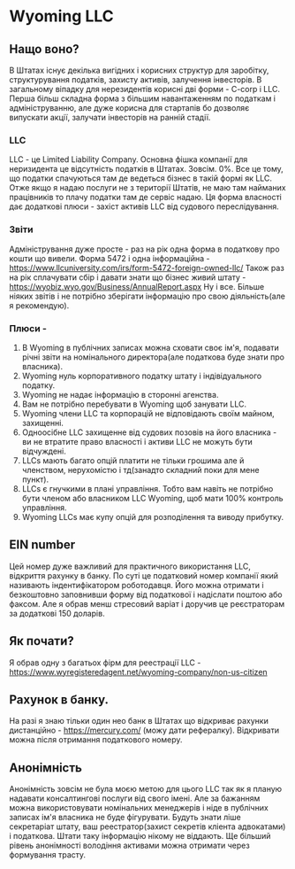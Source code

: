 # Wyoming LLC
## Нащо воно?
В Штатах існує декілька вигідних і корисних структур для заробітку, структурування податків, захисту активів, залучення інвесторів. В загальному віпадку для нерезидентів корисні дві форми - C-corp і LLC. Перша більш складна форма з більшим навантаженням по податкам і адмініструванню, але дуже корисна для стартапів бо дозволяє випускати акції, залучати інвесторів на ранній стадії. 
### LLC
LLC - це Limited Liability Company. Основна фішка компанії для неризидента це відсутність податків в Штатах. Зовсім. 0%. Все це тому, що податки спачуються там де ведеться бізнес в такій формі як LLC. Отже якщо я надаю послуги не з території Штатів, не маю там найманих працівників то плачу податки там де сервіс надаю. Ця форма власності дає додаткові плюси - захіст активів LLC від судового переслідування. 
### Звіти
Адміністрування дуже просте - раз на рік одна форма в податкову про кошти що вивели. Форма 5472 і одна інформаційна - https://www.llcuniversity.com/irs/form-5472-foreign-owned-llc/
Також раз на рік сплачувати сбір і давати знати що бізнес живий штату - https://wyobiz.wyo.gov/Business/AnnualReport.aspx Ну і все. Більше ніяких звітів і не потрібно зберігати інформацію про свою діяльність(але я рекомендую).
### Плюси - 
1. В Wyoming в публічних записах можна сховати своє ім'я, подавати річні звіти на номінального директора(але податкова буде знати про власника).
2. Wyoming нуль корпоративного податку штату і індівідуального податку.
3. Wyoming не надає інформацію в сторонні агенства.
4. Вам не потрібно перебувати в Wyoming щоб занувати LLC.
5. Wyoming члени LLC та корпорацій не відповідають своїм майном, захищенні.
6. Одноосібне LLC захищенне від судових позовів на його власника - ви не втратите право власності і активи LLC не можуть бути відчуждені. 
7. LLCs мають багато опцій платити не тільки грошима але й членством, нерухомістю і тд(занадто складний поки для мене пункт).
8. LLCs є гнучкими в плані управління. Тобто вам навіть не потрібно бути членом або власником LLC Wyoming, щоб мати 100% контроль управління.
9. Wyoming LLCs має купу опцій для розподілення та виводу прибутку.
## EIN number
Цей номер дуже важливий для практичного використання LLC, відкриття рахунку в банку. По суті це податковий номер компанії який називають індентифікатором роботодавця. Його можна отримати і безкоштовно заповнивши форму від податкової і надіслати поштою або факсом. Але я обрав менш стресовий варіат і доручив це реєстраторам за додаткові 150 доларів.

## Як почати?
Я обрав одну з багатьох фірм для реестрації LLC - https://www.wyregisteredagent.net/wyoming-company/non-us-citizen 

## Рахунок в банку.
На разі я знаю тільки один нео банк в Штатах що відкриває рахунки дистанційно - https://mercury.com/ (можу дати рефералку). Відкривати можна після отримання податкового номеру.

## Анонімність
Анонімність зовсім не була моєю метою для цього LLC так як я планую надавати консалтингові послуги від свого імені. Але за бажанням можна використовувати номінальних менеджерів і ніде в публічних записах ім'я власника не буде фігурувати. Будуть знати ліше секретаріат штату, ваш реестратор(захист секретів кліента адвокатами) і податкова. Штати таку інформацію нікому не віддають. Ще більший рівень анонімності володіння активами можна отримати через формування трасту.
